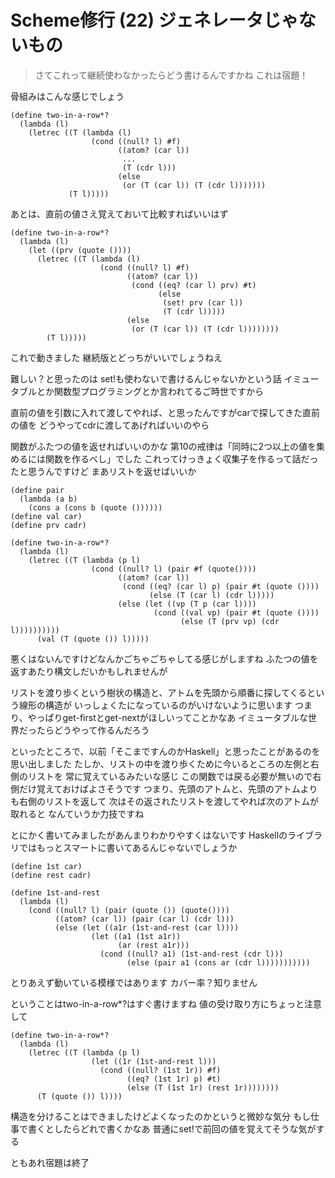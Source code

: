 # Scheme修行 (22) ジェネレータじゃないもの
> さてこれって継続使わなかったらどう書けるんですかね
> これは宿題！

骨組みはこんな感じでしょう

```
(define two-in-a-row*?
  (lambda (l)
    (letrec ((T (lambda (l)
                  (cond ((null? l) #f)
                        ((atom? (car l))
                         ...
                         (T (cdr l)))
                        (else
                         (or (T (car l)) (T (cdr l)))))))
             (T l)))))
```

あとは、直前の値さえ覚えておいて比較すればいいはず

```
(define two-in-a-row*?
  (lambda (l)
    (let ((prv (quote ())))
      (letrec ((T (lambda (l)
                    (cond ((null? l) #f)
                          ((atom? (car l))
                           (cond ((eq? (car l) prv) #t)
                                 (else
                                  (set! prv (car l))
                                  (T (cdr l)))))
                          (else
                           (or (T (car l)) (T (cdr l))))))))
        (T l)))))
```

これで動きました
継続版とどっちがいいでしょうねえ

難しい？と思ったのは
set!も使わないで書けるんじゃないかという話
イミュータブルとか関数型プログラミングとか言われてるご時世ですから

直前の値を引数に入れて渡してやれば、と思ったんですがcarで探してきた直前の値を
どうやってcdrに渡してあげればいいのやら

関数がふたつの値を返せればいいのかな
第10の戒律は「同時に2つ以上の値を集めるには関数を作るべし」でした
これってけっきょく収集子を作るって話だったと思うんですけど
まあリストを返せばいいか

```
(define pair
  (lambda (a b)
    (cons a (cons b (quote ())))))
(define val car)
(define prv cadr)

(define two-in-a-row*?
  (lambda (l)
    (letrec ((T (lambda (p l)
                  (cond ((null? l) (pair #f (quote())))
                        ((atom? (car l))
                         (cond ((eq? (car l) p) (pair #t (quote ())))
                               (else (T (car l) (cdr l)))))
                        (else (let ((vp (T p (car l))))
                                (cond ((val vp) (pair #t (quote ())))
                                      (else (T (prv vp) (cdr l))))))))))
      (val (T (quote ()) l)))))
```

悪くはないんですけどなんかごちゃごちゃしてる感じがしますね
ふたつの値を返すあたり構文しだいかもしれませんが

リストを渡り歩くという樹状の構造と、アトムを先頭から順番に探してくるという線形の構造が
いっしょくたになっているのがいけないように思います
つまり、やっぱりget-firstとget-nextがほしいってことかなあ
イミュータブルな世界だったらどうやって作るんだろう

といったところで、以前「そこまですんのかHaskell」と思ったことがあるのを思い出しました
たしか、リストの中を渡り歩くために今いるところの左側と右側のリストを
常に覚えているみたいな感じ
この関数では戻る必要が無いので右側だけ覚えておけばよさそうです
つまり、先頭のアトムと、先頭のアトムよりも右側のリストを返して
次はその返されたリストを渡してやれば次のアトムが取れると
なんていうか力技ですね

とにかく書いてみましたがあんまりわかりやすくはないです
Haskellのライブラリではもっとスマートに書いてあるんじゃないでしょうか

```
(define 1st car)
(define rest cadr)

(define 1st-and-rest
  (lambda (l)
    (cond ((null? l) (pair (quote ()) (quote())))
          ((atom? (car l)) (pair (car l) (cdr l)))
          (else (let ((a1r (1st-and-rest (car l))))
                  (let ((a1 (1st a1r))
                        (ar (rest a1r)))
                    (cond ((null? a1) (1st-and-rest (cdr l)))
                          (else (pair a1 (cons ar (cdr l)))))))))))
```

とりあえず動いている模様ではあります
カバー率？知りません

ということはtwo-in-a-row*?はすぐ書けますね
値の受け取り方にちょっと注意して

```
(define two-in-a-row*?
  (lambda (l)
    (letrec ((T (lambda (p l)
                  (let ((1r (1st-and-rest l)))
                    (cond ((null? (1st 1r)) #f)
                          ((eq? (1st 1r) p) #t)
                          (else (T (1st 1r) (rest 1r))))))))
      (T (quote ()) l))))
```

構造を分けることはできましたけどよくなったのかというと微妙な気分
もし仕事で書くとしたらどれで書くかなあ
普通にset!で前回の値を覚えてそうな気がする

ともあれ宿題は終了
